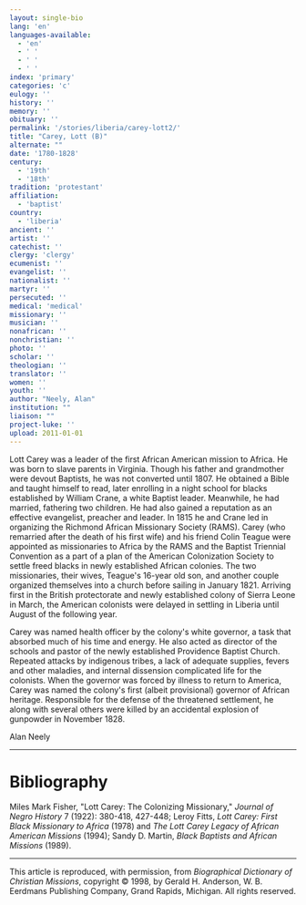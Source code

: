 ```yaml
---
layout: single-bio
lang: 'en'
languages-available:
  - 'en'
  - ' '
  - ' '
  - ' '
index: 'primary'
categories: 'c'
eulogy: ''
history: ''
memory: ''
obituary: ''
permalink: '/stories/liberia/carey-lott2/'
title: "Carey, Lott (B)"
alternate: ""
date: '1780-1828'
century:
  - '19th'
  - '18th'
tradition: 'protestant'
affiliation:
  - 'baptist'
country:
  - 'liberia'
ancient: ''
artist: ''
catechist: ''
clergy: 'clergy'
ecumenist: ''
evangelist: ''
nationalist: ''
martyr: ''
persecuted: ''
medical: 'medical'
missionary: ''
musician: ''
nonafrican: ''
nonchristian: ''
photo: ''
scholar: ''
theologian: ''
translator: ''
women: ''
youth: ''
author: "Neely, Alan"
institution: ""
liaison: ""
project-luke: ''
upload: 2011-01-01
---
```




Lott Carey was a leader of the first African American mission to Africa. He was born to slave parents in Virginia. Though his father and grandmother were devout Baptists, he was not converted until 1807. He obtained a Bible and taught himself to read, later enrolling in a night school for blacks established by William Crane, a white Baptist leader. Meanwhile, he had married, fathering two children. He had also gained a reputation as an effective evangelist, preacher and leader. In 1815 he and Crane led in organizing the Richmond African Missionary Society (RAMS). Carey (who remarried after the death of his first wife) and his friend Colin Teague were appointed as missionaries to Africa by the RAMS and the Baptist Triennial Convention as a part of a plan of the American Colonization Society to settle freed blacks in newly established African colonies. The two missionaries, their wives, Teague's 16-year old son, and another couple organized themselves into a church before sailing in January 1821. Arriving first in the British protectorate and newly established colony of Sierra Leone in March, the American colonists were delayed in settling in Liberia until August of the following year.

Carey was named health officer by the colony's white governor, a task that absorbed much of his time and energy. He also acted as director of the schools and pastor of the newly established Providence Baptist Church. Repeated attacks by indigenous tribes, a lack of adequate supplies, fevers and other maladies, and internal dissension complicated life for the colonists. When the governor was forced by illness to return to America, Carey was named the colony's first (albeit provisional) governor of African heritage. Responsible for the defense of the threatened settlement, he along with several others were killed by an accidental explosion of gunpowder in November 1828.

Alan Neely

---

# Bibliography

Miles Mark Fisher, "Lott Carey: The Colonizing Missionary," *Journal of Negro History* 7 (1922): 380-418, 427-448; Leroy Fitts, *Lott Carey: First Black Missionary to Africa* (1978) and *The Lott Carey Legacy of African American Missions* (1994); Sandy D. Martin, *Black Baptists and African Missions* (1989).

---

This article is reproduced, with permission, from *Biographical Dictionary of Christian Missions*, copyright © 1998, by Gerald H. Anderson, W. B. Eerdmans Publishing Company, Grand Rapids, Michigan. All rights reserved.
